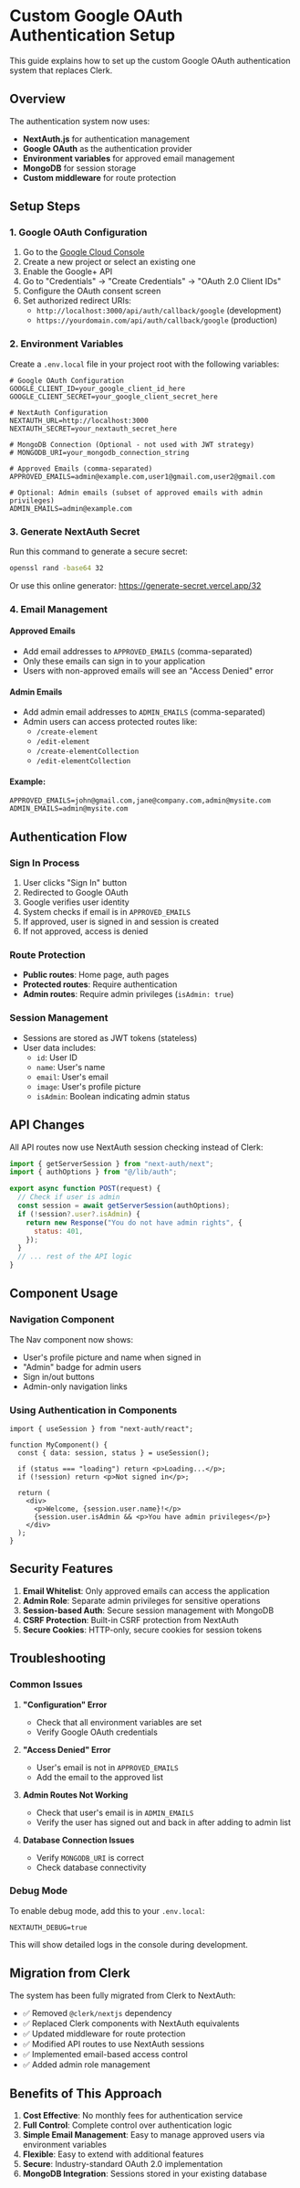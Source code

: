 # Custom Google OAuth Authentication Setup

This guide explains how to set up the custom Google OAuth authentication system that replaces Clerk.

## Overview

The authentication system now uses:
- **NextAuth.js** for authentication management
- **Google OAuth** as the authentication provider
- **Environment variables** for approved email management
- **MongoDB** for session storage
- **Custom middleware** for route protection

## Setup Steps

### 1. Google OAuth Configuration

1. Go to the [Google Cloud Console](https://console.cloud.google.com/)
2. Create a new project or select an existing one
3. Enable the Google+ API
4. Go to "Credentials" → "Create Credentials" → "OAuth 2.0 Client IDs"
5. Configure the OAuth consent screen
6. Set authorized redirect URIs:
   - `http://localhost:3000/api/auth/callback/google` (development)
   - `https://yourdomain.com/api/auth/callback/google` (production)

### 2. Environment Variables

Create a `.env.local` file in your project root with the following variables:

```env
# Google OAuth Configuration
GOOGLE_CLIENT_ID=your_google_client_id_here
GOOGLE_CLIENT_SECRET=your_google_client_secret_here

# NextAuth Configuration
NEXTAUTH_URL=http://localhost:3000
NEXTAUTH_SECRET=your_nextauth_secret_here

# MongoDB Connection (Optional - not used with JWT strategy)
# MONGODB_URI=your_mongodb_connection_string

# Approved Emails (comma-separated)
APPROVED_EMAILS=admin@example.com,user1@gmail.com,user2@gmail.com

# Optional: Admin emails (subset of approved emails with admin privileges)
ADMIN_EMAILS=admin@example.com
```

### 3. Generate NextAuth Secret

Run this command to generate a secure secret:

```bash
openssl rand -base64 32
```

Or use this online generator: https://generate-secret.vercel.app/32

### 4. Email Management

#### Approved Emails
- Add email addresses to `APPROVED_EMAILS` (comma-separated)
- Only these emails can sign in to your application
- Users with non-approved emails will see an "Access Denied" error

#### Admin Emails
- Add admin email addresses to `ADMIN_EMAILS` (comma-separated)
- Admin users can access protected routes like:
  - `/create-element`
  - `/edit-element`
  - `/create-elementCollection`
  - `/edit-elementCollection`

#### Example:
```env
APPROVED_EMAILS=john@gmail.com,jane@company.com,admin@mysite.com
ADMIN_EMAILS=admin@mysite.com
```

## Authentication Flow

### Sign In Process
1. User clicks "Sign In" button
2. Redirected to Google OAuth
3. Google verifies user identity
4. System checks if email is in `APPROVED_EMAILS`
5. If approved, user is signed in and session is created
6. If not approved, access is denied

### Route Protection
- **Public routes**: Home page, auth pages
- **Protected routes**: Require authentication
- **Admin routes**: Require admin privileges (`isAdmin: true`)

### Session Management
- Sessions are stored as JWT tokens (stateless)
- User data includes:
  - `id`: User ID
  - `name`: User's name
  - `email`: User's email
  - `image`: User's profile picture
  - `isAdmin`: Boolean indicating admin status

## API Changes

All API routes now use NextAuth session checking instead of Clerk:

```javascript
import { getServerSession } from "next-auth/next";
import { authOptions } from "@/lib/auth";

export async function POST(request) {
  // Check if user is admin
  const session = await getServerSession(authOptions);
  if (!session?.user?.isAdmin) {
    return new Response("You do not have admin rights", {
      status: 401,
    });
  }
  // ... rest of the API logic
}
```

## Component Usage

### Navigation Component
The Nav component now shows:
- User's profile picture and name when signed in
- "Admin" badge for admin users
- Sign in/out buttons
- Admin-only navigation links

### Using Authentication in Components
```tsx
import { useSession } from "next-auth/react";

function MyComponent() {
  const { data: session, status } = useSession();
  
  if (status === "loading") return <p>Loading...</p>;
  if (!session) return <p>Not signed in</p>;
  
  return (
    <div>
      <p>Welcome, {session.user.name}!</p>
      {session.user.isAdmin && <p>You have admin privileges</p>}
    </div>
  );
}
```

## Security Features

1. **Email Whitelist**: Only approved emails can access the application
2. **Admin Role**: Separate admin privileges for sensitive operations
3. **Session-based Auth**: Secure session management with MongoDB
4. **CSRF Protection**: Built-in CSRF protection from NextAuth
5. **Secure Cookies**: HTTP-only, secure cookies for session tokens

## Troubleshooting

### Common Issues

1. **"Configuration" Error**
   - Check that all environment variables are set
   - Verify Google OAuth credentials

2. **"Access Denied" Error**
   - User's email is not in `APPROVED_EMAILS`
   - Add the email to the approved list

3. **Admin Routes Not Working**
   - Check that user's email is in `ADMIN_EMAILS`
   - Verify the user has signed out and back in after adding to admin list

4. **Database Connection Issues**
   - Verify `MONGODB_URI` is correct
   - Check database connectivity

### Debug Mode

To enable debug mode, add this to your `.env.local`:

```env
NEXTAUTH_DEBUG=true
```

This will show detailed logs in the console during development.

## Migration from Clerk

The system has been fully migrated from Clerk to NextAuth:

- ✅ Removed `@clerk/nextjs` dependency
- ✅ Replaced Clerk components with NextAuth equivalents
- ✅ Updated middleware for route protection
- ✅ Modified API routes to use NextAuth sessions
- ✅ Implemented email-based access control
- ✅ Added admin role management

## Benefits of This Approach

1. **Cost Effective**: No monthly fees for authentication service
2. **Full Control**: Complete control over authentication logic
3. **Simple Email Management**: Easy to manage approved users via environment variables
4. **Flexible**: Easy to extend with additional features
5. **Secure**: Industry-standard OAuth 2.0 implementation
6. **MongoDB Integration**: Sessions stored in your existing database
